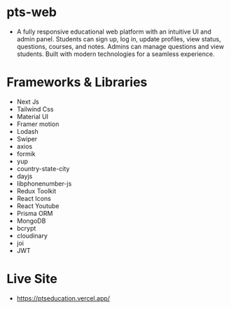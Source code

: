 # pts-web
 
- A fully responsive educational web platform with an intuitive UI and admin panel. Students can sign up, log in, update profiles, view status, questions, courses, and notes. Admins can manage questions and view students. Built with modern technologies for a seamless experience.


# Frameworks & Libraries
- Next Js
- Tailwind Css
- Material UI
- Framer motion
- Lodash
- Swiper
- axios
- formik
- yup
- country-state-city
- dayjs
- libphonenumber-js
- Redux Toolkit
- React Icons
- React Youtube
- Prisma ORM
- MongoDB
- bcrypt
- cloudinary
- joi
- JWT


# Live Site
- https://ptseducation.vercel.app/
